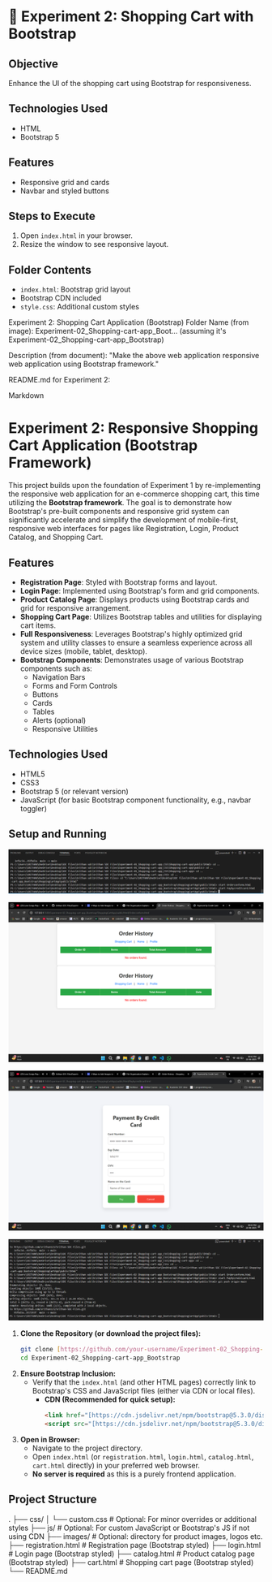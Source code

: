 # 🎨 Experiment 2: Shopping Cart with Bootstrap

## Objective
Enhance the UI of the shopping cart using Bootstrap for responsiveness.

## Technologies Used
- HTML
- Bootstrap 5


## Features
- Responsive grid and cards
- Navbar and styled buttons

## Steps to Execute
1. Open `index.html` in your browser.
2. Resize the window to see responsive layout.

## Folder Contents
- `index.html`: Bootstrap grid layout
- Bootstrap CDN included
- `style.css`: Additional custom styles


Experiment 2: Shopping Cart Application (Bootstrap)
Folder Name (from image): Experiment-02_Shopping-cart-app_Boot... (assuming it's Experiment-02_Shopping-cart-app_Bootstrap)

Description (from document): "Make the above web application responsive web application using Bootstrap framework."

README.md for Experiment 2:

Markdown

# Experiment 2: Responsive Shopping Cart Application (Bootstrap Framework)

This project builds upon the foundation of Experiment 1 by re-implementing the responsive web application for an e-commerce shopping cart, this time utilizing the **Bootstrap framework**. The goal is to demonstrate how Bootstrap's pre-built components and responsive grid system can significantly accelerate and simplify the development of mobile-first, responsive web interfaces for pages like Registration, Login, Product Catalog, and Shopping Cart.

## Features

* **Registration Page**: Styled with Bootstrap forms and layout.
* **Login Page**: Implemented using Bootstrap's form and grid components.
* **Product Catalog Page**: Displays products using Bootstrap cards and grid for responsive arrangement.
* **Shopping Cart Page**: Utilizes Bootstrap tables and utilities for displaying cart items.
* **Full Responsiveness**: Leverages Bootstrap's highly optimized grid system and utility classes to ensure a seamless experience across all device sizes (mobile, tablet, desktop).
* **Bootstrap Components**: Demonstrates usage of various Bootstrap components such as:
    * Navigation Bars
    * Forms and Form Controls
    * Buttons
    * Cards
    * Tables
    * Alerts (optional)
    * Responsive Utilities

## Technologies Used

* HTML5
* CSS3
* Bootstrap 5 (or relevant version)
* JavaScript (for basic Bootstrap component functionality, e.g., navbar toggler)

## Setup and Running
![alt text](images/running.png)

![alt text](images/orders.png)

![alt text](images/payment.png)

![alt text](images/terminal.png)
1.  **Clone the Repository (or download the project files):**
    ```bash
    git clone [https://github.com/your-username/Experiment-02_Shopping-cart-app_Bootstrap.git](https://github.com/your-username/Experiment-02_Shopping-cart-app_Bootstrap.git)
    cd Experiment-02_Shopping-cart-app_Bootstrap
    ```
2.  **Ensure Bootstrap Inclusion:**
    * Verify that the `index.html` (and other HTML pages) correctly link to Bootstrap's CSS and JavaScript files (either via CDN or local files).
        * **CDN (Recommended for quick setup):**
            ```html
            <link href="[https://cdn.jsdelivr.net/npm/bootstrap@5.3.0/dist/css/bootstrap.min.css](https://cdn.jsdelivr.net/npm/bootstrap@5.3.0/dist/css/bootstrap.min.css)" rel="stylesheet">
            <script src="[https://cdn.jsdelivr.net/npm/bootstrap@5.3.0/dist/js/bootstrap.bundle.min.js](https://cdn.jsdelivr.net/npm/bootstrap@5.3.0/dist/js/bootstrap.bundle.min.js)"></script>
            ```
3.  **Open in Browser:**
    * Navigate to the project directory.
    * Open `index.html` (or `registration.html`, `login.html`, `catalog.html`, `cart.html` directly) in your preferred web browser.
    * **No server is required** as this is a purely frontend application.

## Project Structure

.
├── css/
│   └── custom.css          # Optional: For minor overrides or additional styles
├── js/                     # Optional: For custom JavaScript or Bootstrap's JS if not using CDN
├── images/                 # Optional: directory for product images, logos etc.
├── registration.html       # Registration page (Bootstrap styled)
├── login.html              # Login page (Bootstrap styled)
├── catalog.html            # Product catalog page (Bootstrap styled)
├── cart.html               # Shopping cart page (Bootstrap styled)
└── README.md